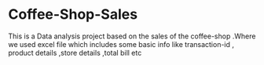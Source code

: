 # Coffee-Shop-Sales
This is a Data analysis project based on the sales of the coffee-shop .Where we used excel  file which includes some basic info like transaction-id , product details ,store details ,total bill etc
